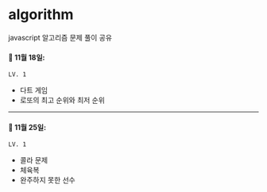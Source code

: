 # algorithm
javascript 알고리즘 문제 풀이 공유

#### 🔖 11월 18일: 
`LV. 1`
- 다트 게임
- 로또의 최고 순위와 최저 순위

---

#### 🔖 11월 25일: 
`LV. 1`
- 콜라 문제
- 체육복
- 완주하지 못한 선수
